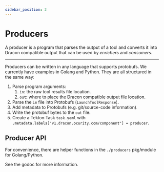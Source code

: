 ```yaml
---
sidebar_position: 2
---
```


# Producers

A producer is a program that parses the output of a tool and converts it into
Dracon compatible output that can be used by *enrichers* and *consumers*.

***

Producers can be written in any language that supports protobufs. We currently
have examples in Golang and Python. They are all structured in the same way:

1. Parse program arguments:
   1. `in`: the raw tool results file location.
   2. `out`: where to place the Dracon compatible output file location.
2. Parse the `in` file into Protobufs (`LaunchToolResponse`).
3. Add metadata to Protobufs (e.g. git/source-code information).
4. Write the protobuf bytes to the `out` file.
5. Create a Tekton Task `task.yaml` with
   `.metadata.labels["v1.dracon.ocurity.com/component"] = producer`.

## Producer API

For convenience, there are helper functions in the `./producers` pkg/module for
Golang/Python.

See the godoc for more information.
